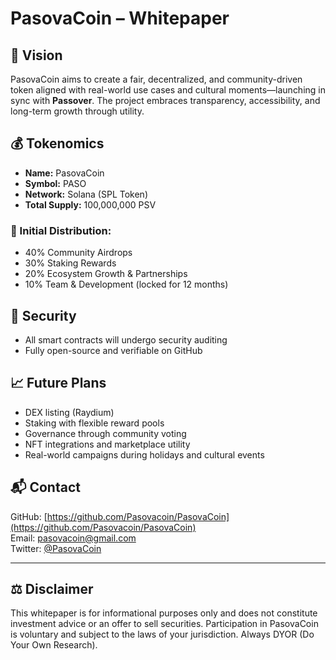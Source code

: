 # PasovaCoin – Whitepaper

## 🧠 Vision

PasovaCoin aims to create a fair, decentralized, and community-driven token aligned with real-world use cases and cultural moments—launching in sync with **Passover**. The project embraces transparency, accessibility, and long-term growth through utility.

## 💰 Tokenomics

- **Name:** PasovaCoin  
- **Symbol:** PASO 
- **Network:** Solana (SPL Token)  
- **Total Supply:** 100,000,000 PSV  

### 🔄 Initial Distribution:
- 40% Community Airdrops  
- 30% Staking Rewards  
- 20% Ecosystem Growth & Partnerships  
- 10% Team & Development (locked for 12 months)  

## 🔐 Security

- All smart contracts will undergo security auditing  
- Fully open-source and verifiable on GitHub  

## 📈 Future Plans

- DEX listing (Raydium)  
- Staking with flexible reward pools  
- Governance through community voting  
- NFT integrations and marketplace utility  
- Real-world campaigns during holidays and cultural events  

## 📬 Contact

GitHub: [https://github.com/Pasovacoin/PasovaCoin](https://github.com/Pasovacoin/PasovaCoin)  
Email: [pasovacoin@gmail.com](mailto:pasovacoin@gmail.com)  
Twitter: [@PasovaCoin](https://twitter.com/PasovaCoin)  

---

## ⚖️ Disclaimer

This whitepaper is for informational purposes only and does not constitute investment advice or an offer to sell securities. Participation in PasovaCoin is voluntary and subject to the laws of your jurisdiction. Always DYOR (Do Your Own Research).

